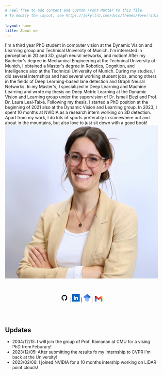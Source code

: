 ```yaml
---
# Feel free to add content and custom Front Matter to this file.
# To modify the layout, see https://jekyllrb.com/docs/themes/#overriding-theme-defaults

layout: home
title: About me
---
```



 <div class="container">
  <div class="grid-item">I'm a third year PhD student in computer vision at the Dynamic Vision and Learning group and Technical University of Munich. I'm interested in perception in 2D and 3D, graph neural networks, and motion!
        After my Bachelor's degree in Mechanical Engineering at the Technical University of Munich, I obtained a Master's degree in Robotics, Cognition, and Intelligence also at the Technical University of Munich. During my studies, I did several internships and had several working student jobs, among others in the fields of Deep Learning-based lane detection and Graph Neural Networks. In my Master's, I specialized in Deep Learning and Machine Learning and wrote my thesis on Deep Metric Learning at the Dynamic Vision and Learning group under the supervision of Dr. Ismail Elezi and Prof. Dr. Laura Leal-Taixé. Following my thesis, I started a PhD position at the beginning of 2021 also at the Dynamic Vision and Learning group. In 2023, I spent 10 months at NVIDIA as a research intern working on 3D detection. Apart from my work, I do lots of sports preferably in somewhere out and about in the mountains, but also love to just sit down with a good book!</div>
<div class="grid-item"><img class="circular_image" src="imgs/Jenny_crop.JPEG"/></div>  
</div> 
<br/><br/> 

<p style="text-align: center;"><a href="https://github.com/JennySeidenschwarz"><img src="imgs/github.jpg" alt="drawing" width="25"></a> | <a href="https://www.linkedin.com/in/jenny-seidenschwarz"><img src="imgs/linkedin.jpg" alt="drawing" width="25"></a> | <a href="https://scholar.google.com/citations?user=7AiuDocAAAAJ&hl=en"><img src="imgs/google_scholar.png" alt="drawing" width="25"></a>  | <a href="mailto:jenny.seidenschwarz@gmail.com"><img src="imgs/gmail.png" alt="drawing" width="25"></a></p>

<br/><br/> 

## Updates

- 2034/12/15: I will join the group of Prof. Ramanan at CMU for a vising PhD from Feburary!
- 2023/12/05: After submitting the results fo my internship to CVPR I'm back at the University!
- 2023/02/06: I joined NVIDIA for a 10 months intership working on LiDAR point clouds!

